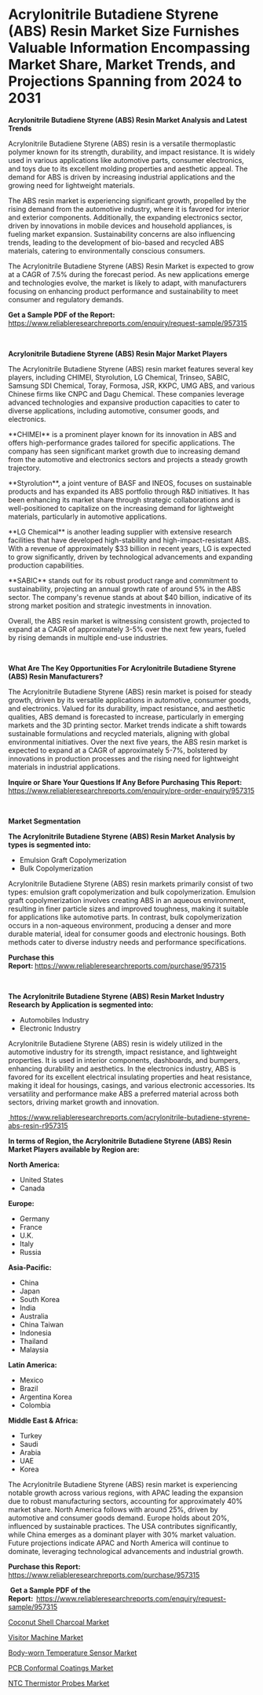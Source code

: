 <p><h1>Acrylonitrile Butadiene Styrene (ABS) Resin Market Size Furnishes Valuable Information Encompassing Market Share, Market Trends, and Projections Spanning from 2024 to 2031</h1></p><p><strong>Acrylonitrile Butadiene Styrene (ABS) Resin Market Analysis and Latest Trends</strong></p>
<p><p>Acrylonitrile Butadiene Styrene (ABS) resin is a versatile thermoplastic polymer known for its strength, durability, and impact resistance. It is widely used in various applications like automotive parts, consumer electronics, and toys due to its excellent molding properties and aesthetic appeal. The demand for ABS is driven by increasing industrial applications and the growing need for lightweight materials.</p><p>The ABS resin market is experiencing significant growth, propelled by the rising demand from the automotive industry, where it is favored for interior and exterior components. Additionally, the expanding electronics sector, driven by innovations in mobile devices and household appliances, is fueling market expansion. Sustainability concerns are also influencing trends, leading to the development of bio-based and recycled ABS materials, catering to environmentally conscious consumers.</p><p>The Acrylonitrile Butadiene Styrene (ABS) Resin Market is expected to grow at a CAGR of 7.5% during the forecast period. As new applications emerge and technologies evolve, the market is likely to adapt, with manufacturers focusing on enhancing product performance and sustainability to meet consumer and regulatory demands.</p></p>
<p><strong>Get a Sample PDF of the Report:&nbsp;</strong> <a href="https://www.reliableresearchreports.com/enquiry/request-sample/957315?utm_campaign=7&utm_medium=2&utm_source=Github&utm_content=ia&utm_term=03122024&utm_id=acrylonitrile-butadiene-styrene-abs-resin">https://www.reliableresearchreports.com/enquiry/request-sample/957315</a></p>
<p>&nbsp;</p>
<p><strong>Acrylonitrile Butadiene Styrene (ABS) Resin Major Market Players</strong></p>
<p><p>The Acrylonitrile Butadiene Styrene (ABS) resin market features several key players, including CHIMEI, Styrolution, LG Chemical, Trinseo, SABIC, Samsung SDI Chemical, Toray, Formosa, JSR, KKPC, UMG ABS, and various Chinese firms like CNPC and Dagu Chemical. These companies leverage advanced technologies and expansive production capacities to cater to diverse applications, including automotive, consumer goods, and electronics.</p><p>**CHIMEI** is a prominent player known for its innovation in ABS and offers high-performance grades tailored for specific applications. The company has seen significant market growth due to increasing demand from the automotive and electronics sectors and projects a steady growth trajectory.</p><p>**Styrolution**, a joint venture of BASF and INEOS, focuses on sustainable products and has expanded its ABS portfolio through R&D initiatives. It has been enhancing its market share through strategic collaborations and is well-positioned to capitalize on the increasing demand for lightweight materials, particularly in automotive applications.</p><p>**LG Chemical** is another leading supplier with extensive research facilities that have developed high-stability and high-impact-resistant ABS. With a revenue of approximately $33 billion in recent years, LG is expected to grow significantly, driven by technological advancements and expanding production capabilities.</p><p>**SABIC** stands out for its robust product range and commitment to sustainability, projecting an annual growth rate of around 5% in the ABS sector. The company's revenue stands at about $40 billion, indicative of its strong market position and strategic investments in innovation.</p><p>Overall, the ABS resin market is witnessing consistent growth, projected to expand at a CAGR of approximately 3-5% over the next few years, fueled by rising demands in multiple end-use industries.</p></p>
<p>&nbsp;</p>
<p><strong>What Are The Key Opportunities For Acrylonitrile Butadiene Styrene (ABS) Resin Manufacturers?</strong></p>
<p><p>The Acrylonitrile Butadiene Styrene (ABS) resin market is poised for steady growth, driven by its versatile applications in automotive, consumer goods, and electronics. Valued for its durability, impact resistance, and aesthetic qualities, ABS demand is forecasted to increase, particularly in emerging markets and the 3D printing sector. Market trends indicate a shift towards sustainable formulations and recycled materials, aligning with global environmental initiatives. Over the next five years, the ABS resin market is expected to expand at a CAGR of approximately 5-7%, bolstered by innovations in production processes and the rising need for lightweight materials in industrial applications.</p></p>
<p><strong>Inquire or Share Your Questions If Any Before Purchasing This Report:</strong> <a href="https://www.reliableresearchreports.com/enquiry/pre-order-enquiry/957315?utm_campaign=7&utm_medium=2&utm_source=Github&utm_content=ia&utm_term=03122024&utm_id=acrylonitrile-butadiene-styrene-abs-resin">https://www.reliableresearchreports.com/enquiry/pre-order-enquiry/957315</a></p>
<p>&nbsp;</p>
<p><strong>Market Segmentation</strong></p>
<p><strong>The Acrylonitrile Butadiene Styrene (ABS) Resin Market Analysis by types is segmented into:</strong></p>
<p><ul><li>Emulsion Graft Copolymerization</li><li>Bulk Copolymerization</li></ul></p>
<p><p>Acrylonitrile Butadiene Styrene (ABS) resin markets primarily consist of two types: emulsion graft copolymerization and bulk copolymerization. Emulsion graft copolymerization involves creating ABS in an aqueous environment, resulting in finer particle sizes and improved toughness, making it suitable for applications like automotive parts. In contrast, bulk copolymerization occurs in a non-aqueous environment, producing a denser and more durable material, ideal for consumer goods and electronic housings. Both methods cater to diverse industry needs and performance specifications.</p></p>
<p><strong>Purchase this Report:&nbsp;</strong><a href="https://www.reliableresearchreports.com/purchase/957315?utm_campaign=7&utm_medium=2&utm_source=Github&utm_content=ia&utm_term=03122024&utm_id=acrylonitrile-butadiene-styrene-abs-resin">https://www.reliableresearchreports.com/purchase/957315</a></p>
<p>&nbsp;</p>
<p><strong>The Acrylonitrile Butadiene Styrene (ABS) Resin Market Industry Research by Application is segmented into:</strong></p>
<p><ul><li>Automobiles Industry</li><li>Electronic Industry</li></ul></p>
<p><p>Acrylonitrile Butadiene Styrene (ABS) resin is widely utilized in the automotive industry for its strength, impact resistance, and lightweight properties. It is used in interior components, dashboards, and bumpers, enhancing durability and aesthetics. In the electronics industry, ABS is favored for its excellent electrical insulating properties and heat resistance, making it ideal for housings, casings, and various electronic accessories. Its versatility and performance make ABS a preferred material across both sectors, driving market growth and innovation.</p></p>
<p><a href="https://www.reliableresearchreports.com/acrylonitrile-butadiene-styrene-abs-resin-r957315?utm_campaign=7&utm_medium=2&utm_source=Github&utm_content=ia&utm_term=03122024&utm_id=acrylonitrile-butadiene-styrene-abs-resin">&nbsp;https://www.reliableresearchreports.com/acrylonitrile-butadiene-styrene-abs-resin-r957315</a></p>
<p><strong>In terms of Region, the Acrylonitrile Butadiene Styrene (ABS) Resin Market Players available by Region are:</strong></p>
<p>
    <p> <strong> North America: </strong>
        <ul>
            <li>United States</li>
            <li>Canada</li>
        </ul>
        </p> 
    <p> <strong> Europe: </strong>
        <ul>
            <li>Germany</li>
            <li>France</li>
            <li>U.K.</li>
            <li>Italy</li>
            <li>Russia</li>
        </ul>
        </p> 
    <p> <strong> Asia-Pacific: </strong>
        <ul>
            <li>China</li>
            <li>Japan</li>
            <li>South Korea</li>
            <li>India</li>
            <li>Australia</li>
            <li>China Taiwan</li>
            <li>Indonesia</li>
            <li>Thailand</li>
            <li>Malaysia</li>
        </ul>
        </p> 
    <p> <strong> Latin America: </strong>
        <ul>
            <li>Mexico</li>
            <li>Brazil</li>
            <li>Argentina Korea</li>
            <li>Colombia</li>
        </ul>
        </p> 
    <p> <strong> Middle East & Africa: </strong>
        <ul>
            <li>Turkey</li>
            <li>Saudi</li>
            <li>Arabia</li>
            <li>UAE</li>
            <li>Korea</li>
        </ul>
    </p>
    </p>
<p><p>The Acrylonitrile Butadiene Styrene (ABS) resin market is experiencing notable growth across various regions, with APAC leading the expansion due to robust manufacturing sectors, accounting for approximately 40% market share. North America follows with around 25%, driven by automotive and consumer goods demand. Europe holds about 20%, influenced by sustainable practices. The USA contributes significantly, while China emerges as a dominant player with 30% market valuation. Future projections indicate APAC and North America will continue to dominate, leveraging technological advancements and industrial growth.</p></p>
<p><strong>Purchase this Report: </strong><a href="https://www.reliableresearchreports.com/purchase/957315?utm_campaign=7&utm_medium=2&utm_source=Github&utm_content=ia&utm_term=03122024&utm_id=acrylonitrile-butadiene-styrene-abs-resin">https://www.reliableresearchreports.com/purchase/957315</a></p>
<p>&nbsp;<strong>Get a Sample PDF of the Report:&nbsp;&nbsp;</strong><a href="https://www.reliableresearchreports.com/enquiry/request-sample/957315?utm_campaign=7&utm_medium=2&utm_source=Github&utm_content=ia&utm_term=03122024&utm_id=acrylonitrile-butadiene-styrene-abs-resin">https://www.reliableresearchreports.com/enquiry/request-sample/957315</a></p>
<p><strong></strong></p>
<p><p><a href="https://issuu.com/reportprime-2/docs/coconut-shell-charcoal-market-size-2030.pptx?utm_campaign=7&utm_medium=2&utm_source=Github&utm_content=ia&utm_term=03122024&utm_id=acrylonitrile-butadiene-styrene-abs-resin">Coconut Shell Charcoal Market</a></p><p><a href="https://www.linkedin.com/pulse/global-visitor-machine-market-product-types-applications-6ns9c?utm_campaign=7&utm_medium=2&utm_source=Github&utm_content=ia&utm_term=03122024&utm_id=acrylonitrile-butadiene-styrene-abs-resin">Visitor Machine Market</a></p><p><a href="https://github.com/angelajermaine/Market-Research-Report-List-5/blob/main/body-worn-temperature-sensor-market.md?utm_campaign=7&utm_medium=2&utm_source=Github&utm_content=ia&utm_term=03122024&utm_id=acrylonitrile-butadiene-styrene-abs-resin">Body-worn Temperature Sensor Market</a></p><p><a href="https://github.com/provorikovar/Market-Research-Report-List-6/blob/main/pcb-conformal-coatings-market.md?utm_campaign=7&utm_medium=2&utm_source=Github&utm_content=ia&utm_term=03122024&utm_id=acrylonitrile-butadiene-styrene-abs-resin">PCB Conformal Coatings Market</a></p><p><a href="https://www.linkedin.com/pulse/exploring-ntc-thermistor-probes-market-dynamics-global-trends-cijec?utm_campaign=7&utm_medium=2&utm_source=Github&utm_content=ia&utm_term=03122024&utm_id=acrylonitrile-butadiene-styrene-abs-resin">NTC Thermistor Probes Market</a></p></p>